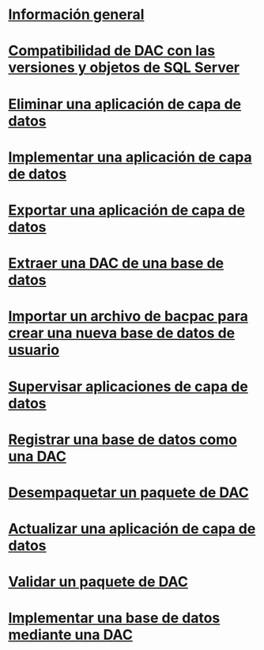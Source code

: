 # [Información general](data-tier-applications.md)  
# [Compatibilidad de DAC con las versiones y objetos de SQL Server](dac-support-for-sql-server-objects-and-versions.md)  
# [Eliminar una aplicación de capa de datos](delete-a-data-tier-application.md)  
# [Implementar una aplicación de capa de datos](deploy-a-data-tier-application.md)  
# [Exportar una aplicación de capa de datos](export-a-data-tier-application.md)  
# [Extraer una DAC de una base de datos](extract-a-dac-from-a-database.md)  
# [Importar un archivo de bacpac para crear una nueva base de datos de usuario](import-a-bacpac-file-to-create-a-new-user-database.md)  
# [Supervisar aplicaciones de capa de datos](monitor-data-tier-applications.md)  
# [Registrar una base de datos como una DAC](register-a-database-as-a-dac.md)  
# [Desempaquetar un paquete de DAC](unpack-a-dac-package.md)  
# [Actualizar una aplicación de capa de datos](upgrade-a-data-tier-application.md)  
# [Validar un paquete de DAC](validate-a-dac-package.md)  
# [Implementar una base de datos mediante una DAC](deploy-a-database-by-using-a-dac.md)  
